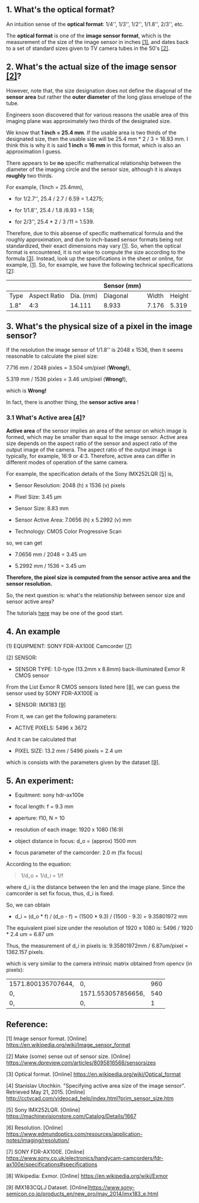 
## 1. What's the **optical format**?

An intuition sense of the **optical format**: 1/4'', 1/3'', 1/2'', 1/1.8'', 2/3'', etc. 

The **optical format** is one of the **image sensor format**, which is the measurement of the size of the image sensor 
in inches [[1]](https://en.wikipedia.org/wiki/Image_sensor_format), and dates back to a set of standard sizes given to 
TV camera tubes in the 50's [[2]](https://www.dpreview.com/articles/8095816568/sensorsizes).

## 2. What's the actual size of the image sensor [[2]](https://www.dpreview.com/articles/8095816568/sensorsizes)?

However, note that, the size designation does not define the diagonal of the **sensor area** but rather the **outer diameter** 
of the long glass envelope of the tube. 

Engineers soon discovered that for various reasons the usable area of this imaging plane was approximately two thirds of 
the designated size. 

We know that **1 inch = 25.4 mm**. If the usable area is two thirds of the designated size, then the usable size will be
25.4 mm * 2 / 3 = 16.93 mm. I think this is why it is said **1 inch = 16 mm** in this format, which is also an 
approximation I guess.

There appears to be **no** specific mathematical relationship between the diameter of the imaging circle and the sensor size, 
although it is always **roughly** two thirds.



For example, (1inch = 25.4mm), 

* for 1/2.7'', 25.4 / 2.7 / 6.59 = 1.4275;

* for 1/1.8'', 25.4 / 1.8 /8.93 = 1.58;

* for 2/3'', 25.4 * 2 / 3 /11 = 1.539.


Therefore, due to this absense of specific mathematical formula and the roughly approximation,
and due to inch-based sensor formats being not standardized, their exact dimensions may vary
[[1]](https://en.wikipedia.org/wiki/Image_sensor_format).
So, when the optical format is encountered, it is not wise to compute the size according to the formula
[[3]](https://en.wikipedia.org/wiki/Optical_format). 
Instead, look up the specifications in the sheet or online, for example, 
[[1]](https://en.wikipedia.org/wiki/Image_sensor_format).
So, for example, we have the following technical specifications [[2]](https://www.dpreview.com/articles/8095816568/sensorsizes):


|      |              |           | Sensor (mm) | | |
| ---- | ------------ | --------- | -------- | ----- | ------ |
| Type | Aspect Ratio |	Dia. (mm) |	Diagonal | Width |	Height |
| 1.8" |	4:3          |	14.111	   |  8.933   | 7.176 |	5.319  |



## 3. What's the physical size of a pixel in the image sensor?

If the resolution the image sensor of 1/1.8'' is 2048 x 1536, then it seems reasonable to calculate the pixel size:

7.716 mm / 2048 pixles = 3.504 um/pixel (**Wrong!**),

5.319 mm / 1536 pixles = 3.46 um/pixel (**Wrong!**),

which is **Wrong!** 

In fact, there is another thing, the **sensor active area** !

### 3.1 What's **Active area** [[4]](http://cctvcad.com/videocad_help/index.html?prim_sensor_size.htm)?

**Active area** of the sensor implies an area of the sensor on which image is formed, which may be smaller than 
equal to the image sensor.
Active area size depends on the aspect ratio of the sensor and aspect ratio of the output image of the camera. The aspect
ratio of the output image is typically, for example, 16:9 or 4:3.
Therefore, active area can differ in different modes of operation of the same camera.

For example, the specification details of the Sony IMX252LQR [[5]](https://machinevisionstore.com/Catalog/Details/1667) is,

  * Sensor Resolution:	2048 (h) x 1536 (v) pixels
  
  * Pixel Size:	3.45 µm
  
  * Sensor Size:	8.83 mm
  
  * Sensor Active Area:	7.0656 (h) x 5.2992 (v) mm
  
  * Technology:	CMOS Color Progressive Scan

so, we can get

  * 7.0656 mm / 2048 = 3.45 um
  
  * 5.2992 mm / 1536 = 3.45 um
  
 **Therefore, the pixel size is computed from the sensor active area and the sensor resolution.**
 
 So, the next question is: what's the relationship between sensor size and sensor active area?

The tutorials [here](https://www.edmundoptics.com/resources/application-notes/imaging/resolution/)
may be one of the good start.

## 4. An example

 (1) EQUIPMENT: SONY FDR-AX100E Camcorder [[7]](https://www.sony.co.uk/electronics/handycam-camcorders/fdr-ax100e/specifications#specifications)
 
 (2) SENSOR: 
 
 * SENSOR TYPE: 1.0-type (13.2mm x 8.8mm) back-illuminated Exmor R CMOS sensor
 
 From the List Exmor R CMOS sensors listed here [[8]](https://en.wikipedia.org/wiki/Exmor), we can guess 
 the sensor used by SONY FDR-AX100E is
 
 * SENSOR: IMX183 [[9]](https://www.sony-semicon.co.jp/products_en/new_pro/may_2014/imx183_e.html)
 
 From it, we can get the following parameters:
 
 * ACTIVE PIXELS: 5496 x 3672
 
 And it can be calculated that
 
 * PIXEL SIZE: 13.2 mm / 5496 pixels = 2.4 um
 
 which is consists with the parameters given by the dataset [[9]](https://www.sony-semicon.co.jp/products_en/new_pro/may_2014/imx183_e.html).
 
 ## 5. An experiment:
 
* Equitment: sony hdr-ax100e

* focal length: f = 9.3 mm

* aperture: f10, N = 10

* resolution of each image: 1920 x 1080 (16:9)

* object distance in focus: d_o = (approx) 1500 mm

* focus parameter of the camcorder: 2.0 m (fix focus)
 
 According to the equation: 
 
 > 1/d_o + 1/d_i = 1/f
 
 where d_i is the distance between the len and the image plane. Since the camcorder is set fix focus, thus, d_i is fixed.
 
 So, we can obtain
 
 * d_i = (d_o * f) / (d_o - f) = (1500 * 9.3) / (1500 - 9.3) = 9.35801972 mm
 
 The equivalent pixel size under the resolution of 1920 x 1080 is: 5496 / 1920 * 2.4 um = 6.87 um
 
 Thus, the measurement of d_i in pixels is: 9.35801972mm / 6.87um/pixel = 1362.157 pixels.
 
 which is very similar to the camera intrinsic matrix obtained from opencv (in pixels):

|                  |                   |   |
|------------------|-------------------|---|
|1571.800135707644,|0,                 |960|
|0,                |1571.553057856656, |540|
|0,                |0,                 |1  |

 


## Reference:

[1] Image sensor format. [Online] https://en.wikipedia.org/wiki/Image_sensor_format

[2] Make (some) sense out of sensor size. [Online] https://www.dpreview.com/articles/8095816568/sensorsizes

[3] Optical format. [Online] https://en.wikipedia.org/wiki/Optical_format

[4] Stanislav Utochkin. "Specifying active area size of the image sensor". Retrieved May 21, 2015. 
[Online] http://cctvcad.com/videocad_help/index.html?prim_sensor_size.htm

[5] Sony IMX252LQR. [Online] https://machinevisionstore.com/Catalog/Details/1667

[6] Resolution. [Online] https://www.edmundoptics.com/resources/application-notes/imaging/resolution/

[7] SONY FDR-AX100E. [Online] https://www.sony.co.uk/electronics/handycam-camcorders/fdr-ax100e/specifications#specifications

[8] Wikipedia: Exmor. [Online] https://en.wikipedia.org/wiki/Exmor

[9] IMX183CQLJ Dataset. [Online]https://www.sony-semicon.co.jp/products_en/new_pro/may_2014/imx183_e.html



